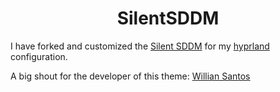 <h1 align="center">SilentSDDM</h1>

I have forked and customized the [Silent SDDM](https://github.com/uiriansan/SilentSDDM) for my [hyprland](https://github.com/shell-ninja/hyprconf) configuration.

A big shout for the developer of this theme: [Willian Santos](https://github.com/uiriansan)
